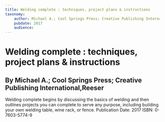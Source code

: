 ```yaml
---
title: Welding complete : techniques, project plans & instructions
taxonomy:
	author: Michael A.; Cool Springs Press; Creative Publishing International,Reeser
	pubdate: 2017
	audience: 
---
```

# Welding complete : techniques, project plans & instructions
## By Michael A.; Cool Springs Press; Creative Publishing International,Reeser

Welding complete begins by discussing the basics of welding and then outlines projects you can complete to serve any purpose, including building your own welding table, wine rack, or fence. 
Publication Date: 2017
ISBN: 0-7603-5774-9